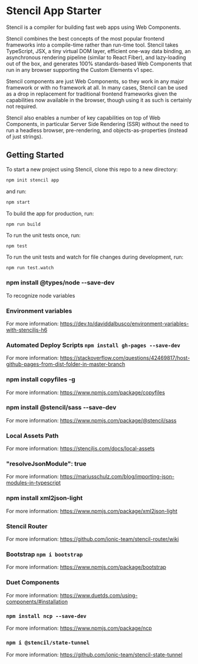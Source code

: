 # Stencil App Starter

Stencil is a compiler for building fast web apps using Web Components.

Stencil combines the best concepts of the most popular frontend frameworks into a compile-time rather than run-time tool.  Stencil takes TypeScript, JSX, a tiny virtual DOM layer, efficient one-way data binding, an asynchronous rendering pipeline (similar to React Fiber), and lazy-loading out of the box, and generates 100% standards-based Web Components that run in any browser supporting the Custom Elements v1 spec.

Stencil components are just Web Components, so they work in any major framework or with no framework at all. In many cases, Stencil can be used as a drop in replacement for traditional frontend frameworks given the capabilities now available in the browser, though using it as such is certainly not required.

Stencil also enables a number of key capabilities on top of Web Components, in particular Server Side Rendering (SSR) without the need to run a headless browser, pre-rendering, and objects-as-properties (instead of just strings).

## Getting Started

To start a new project using Stencil, clone this repo to a new directory:

```bash
npm init stencil app
```

and run:

```bash - default port: 3333
npm start
```

To build the app for production, run:

```bash
npm run build
```

To run the unit tests once, run:

```
npm test
```

To run the unit tests and watch for file changes during development, run:

```
npm run test.watch
```

### npm install @types/node --save-dev

To recognize node variables

### Environment variables

For more information: https://dev.to/daviddalbusco/environment-variables-with-stenciljs-h6

### Automated Deploy Scripts `npm install gh-pages --save-dev`

For more information: https://stackoverflow.com/questions/42469817/host-github-pages-from-dist-folder-in-master-branch

### npm install copyfiles -g

For more information: https://www.npmjs.com/package/copyfiles

### npm install @stencil/sass --save-dev

For more information: https://www.npmjs.com/package/@stencil/sass

### Local Assets Path

For more information: https://stenciljs.com/docs/local-assets

### "resolveJsonModule": true

For more information: https://mariusschulz.com/blog/importing-json-modules-in-typescript

### npm install xml2json-light

For more information: https://www.npmjs.com/package/xml2json-light

### Stencil Router

For more information: https://github.com/ionic-team/stencil-router/wiki

### Bootstrap `npm i bootstrap`

For more information: https://www.npmjs.com/package/bootstrap

### Duet Components

For more information: https://www.duetds.com/using-components/#installation

### `npm install ncp --save-dev`

For more information: https://www.npmjs.com/package/ncp

### `npm i @stencil/state-tunnel`

For more information: https://github.com/ionic-team/stencil-state-tunnel